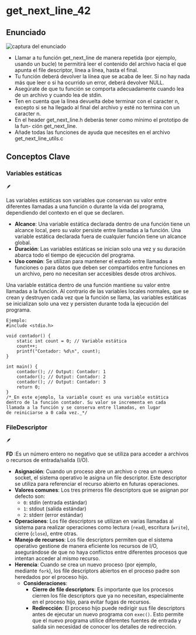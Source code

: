 # get_next_line_42

## Enunciado
![captura del enunciado](https://github.com/user-attachments/assets/87806891-6a2f-4cc0-b496-a12d93e311c3)
* Llamar a tu función get_next_line de manera repetida (por ejemplo, usando un
bucle) te permitirá leer el contenido del archivo hacia el que apunta el file descriptor,
línea a línea, hasta el final.
* Tu función deberá devolver la línea que se acaba de leer.
Si no hay nada más que leer o si ha ocurrido un error, deberá devolver NULL.
* Asegúrate de que tu función se comporta adecuadamente cuando lea de un archivo
y cuando lea de stdin.
* Ten en cuenta que la línea devuelta debe terminar con el caracter
n, excepto si se ha llegado al final del archivo y esté no termina con un caracter
n.
* En el header get_next_line.h deberás tener como mínimo el prototipo de la fun-
ción get_next_line.
* Añade todas las funciones de ayuda que necesites en el archivo get_next_line_utils.c
## Conceptos Clave
### Variables estáticas

<aside>
🪶

Las variables estáticas son variables que conservan su valor entre diferentes llamadas a una función o durante la vida del programa, dependiendo del contexto en el que se declaren.

</aside>

- **Alcance**: Una variable estática declarada dentro de una función tiene un alcance local, pero su valor persiste entre llamadas a la función. Una variable estática declarada fuera de cualquier función tiene un alcance global.
- **Duración**: Las variables estáticas se inician solo una vez y su duración abarca todo el tiempo de ejecución del programa.
- **Uso común**: Se utilizan para mantener el estado entre llamadas a funciones o para datos que deben ser compartidos entre funciones en un archivo, pero no necesitan ser accesibles desde otros archivos.

Una variable estática dentro de una función mantiene su valor entre llamadas a la función. Al contrario de las variables locales normales, que se crean y destruyen cada vez que la función se llama, las variables estáticas se inicializan solo una vez y persisten durante toda la ejecución del programa.
```
Ejemplo:
#include <stdio.h>

void contador() {
    static int count = 0; // Variable estática
    count++;
    printf("Contador: %d\n", count);
}

int main() {
    contador(); // Output: Contador: 1
    contador(); // Output: Contador: 2
    contador(); // Output: Contador: 3
    return 0;
}
/*_En este ejemplo, la variable count es una variable estática 
dentro de la función contador. Su valor se incrementa en cada 
llamada a la función y se conserva entre llamadas, en lugar 
de reiniciarse a 0 cada vez._*/
```
### FileDescriptor

<aside>
🪶

**FD** :Es un número entero no negativo que se utiliza para acceder a archivos o recursos de entrada/salida (I/O).

</aside>

- **Asignación**: Cuando un proceso abre un archivo o crea un nuevo socket, el sistema operativo le asigna un file descriptor. Este descriptor se utiliza para referenciar el recurso abierto en futuras operaciones.
- **Valores comunes**: Los tres primeros file descriptors que se asignan por defecto son:
    - `0`: stdin (entrada estándar)
    - `1`: stdout (salida estándar)
    - `2`: stderr (error estándar)
- **Operaciones**: Los file descriptors se utilizan en varias llamadas al sistema para realizar operaciones como lectura (`read`), escritura (`write`), cierre (`close`), entre otras.
- **Manejo de recursos**: Los file descriptors permiten que el sistema operativo gestione de manera eficiente los recursos de I/O, asegurándose de que no haya conflictos entre diferentes procesos que intentan acceder al mismo recurso.
- **Herencia**: Cuando se crea un nuevo proceso (por ejemplo, mediante `fork`), los file descriptors abiertos en el proceso padre son heredados por el proceso hijo.
    - **Consideraciones**:
        - **Cierre de file descriptors**: Es importante que los procesos cierren los file descriptors que ya no necesitan, especialmente en el proceso hijo, para evitar fugas de recursos.
        - **Redirección**: El proceso hijo puede redirigir sus file descriptors antes de ejecutar un nuevo programa con `exec()`. Esto permite que el nuevo programa utilice diferentes fuentes de entrada y salida sin necesidad de conocer los detalles de redirección.
